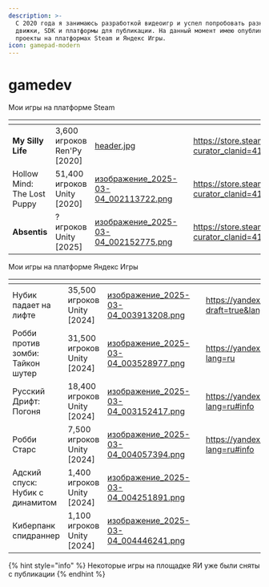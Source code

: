 ```yaml
---
description: >-
  C 2020 года я занимаюсь разработкой видеоигр и успел попробовать разные
  движки, SDK и платформы для публикации. На данный момент имею опубликованные
  проекты на платформах Steam и Яндекс Игры.
icon: gamepad-modern
---
```


# gamedev

Мои игры на платформе Steam

<table data-view="cards"><thead><tr><th></th><th></th><th data-hidden data-card-cover data-type="files"></th><th data-hidden></th><th data-hidden data-card-target data-type="content-ref"></th></tr></thead><tbody><tr><td><strong>My Silly Life</strong></td><td>3,600 игроков<br>Ren'Py <br>[2020]</td><td><a href="../.gitbook/assets/header.jpg">header.jpg</a></td><td></td><td><a href="https://store.steampowered.com/app/1329990/My_Silly_Life/?curator_clanid=41222558">https://store.steampowered.com/app/1329990/My_Silly_Life/?curator_clanid=41222558</a></td></tr><tr><td>Hollow Mind: The Lost Puppy</td><td>51,400 игроков<br>Unity <br>[2020]</td><td><a href="../.gitbook/assets/изображение_2025-03-04_002113722.png">изображение_2025-03-04_002113722.png</a></td><td></td><td><a href="https://store.steampowered.com/app/1396630/Hollow_Mind_The_Lost_Puppy/?curator_clanid=41222558">https://store.steampowered.com/app/1396630/Hollow_Mind_The_Lost_Puppy/?curator_clanid=41222558</a></td></tr><tr><td><strong>Absentis</strong></td><td>? игроков<br>Unity<br>[2025]</td><td><a href="../.gitbook/assets/изображение_2025-03-04_002152775.png">изображение_2025-03-04_002152775.png</a></td><td></td><td><a href="https://store.steampowered.com/app/1670530/Absentis/?curator_clanid=41222558">https://store.steampowered.com/app/1670530/Absentis/?curator_clanid=41222558</a></td></tr></tbody></table>

Мои игры на платформе Яндекс Игры

<table data-view="cards"><thead><tr><th></th><th></th><th data-hidden data-card-cover data-type="files"></th><th data-hidden></th><th data-hidden data-card-target data-type="content-ref"></th></tr></thead><tbody><tr><td>Нубик падает на лифте</td><td>35,500 игроков<br>Unity<br>[2024]</td><td><a href="../.gitbook/assets/изображение_2025-03-04_003913208.png">изображение_2025-03-04_003913208.png</a></td><td></td><td><a href="https://yandex.ru/games/app/281625?draft=true&#x26;lang=ru#info">https://yandex.ru/games/app/281625?draft=true&#x26;lang=ru#info</a></td></tr><tr><td>Робби против зомби: Тайкон шутер</td><td>31,500 игроков<br>Unity <br>[2024]</td><td><a href="../.gitbook/assets/изображение_2025-03-04_003528977.png">изображение_2025-03-04_003528977.png</a></td><td></td><td><a href="https://yandex.ru/games/app/302877?lang=ru">https://yandex.ru/games/app/302877?lang=ru</a></td></tr><tr><td>Русский Дрифт: Погоня</td><td>18,400 игроков<br>Unity<br>[2024]</td><td><a href="../.gitbook/assets/изображение_2025-03-04_003152417.png">изображение_2025-03-04_003152417.png</a></td><td></td><td><a href="https://yandex.ru/games/app/276979?lang=ru#info">https://yandex.ru/games/app/276979?lang=ru#info</a></td></tr><tr><td>Робби Старс</td><td>7,500 игроков <br>Unity <br>[2024]</td><td><a href="../.gitbook/assets/изображение_2025-03-04_004057394.png">изображение_2025-03-04_004057394.png</a></td><td></td><td><a href="https://yandex.ru/games/app/352067?lang=ru#info">https://yandex.ru/games/app/352067?lang=ru#info</a></td></tr><tr><td>Адский спуск: Нубик с динамитом</td><td>1,400 игроков <br>Unity <br>[2024]</td><td><a href="../.gitbook/assets/изображение_2025-03-04_004251891.png">изображение_2025-03-04_004251891.png</a></td><td></td><td></td></tr><tr><td>Киберпанк спидраннер</td><td>1,100 игроков <br>Unity <br>[2024]</td><td><a href="../.gitbook/assets/изображение_2025-03-04_004446241.png">изображение_2025-03-04_004446241.png</a></td><td></td><td></td></tr></tbody></table>

{% hint style="info" %}
Некоторые игры на площадке ЯИ уже были сняты с публикации
{% endhint %}
